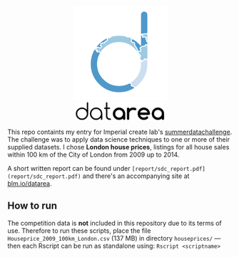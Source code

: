 <p align="center">
<img src="writeup/images/logo3_hires.png" /><br />
<img src="writeup/images/logotext.png" width="200" />
</p>

This repo containts my entry for Imperial create lab's [summerdatachallenge](http://summerdatachallenge.com). The challenge was to apply data science techniques to one or more of their supplied datasets. I chose **London house prices**, listings for all house sales within 100 km of the City of London from 2009 up to 2014.

A short written report can be found under `[report/sdc_report.pdf](report/sdc_report.pdf)` and there's an accompanying site at [blm.io/datarea](http://blm.io/datarea).

## How to run

The competition data is **not** included in this repository due to its terms of use. Therefore to run these scripts, place the file `Houseprice_2009_100km_London.csv` (137 MB) in directory `houseprices/` — then each Rscript can be run as standalone using: `Rscript <scriptname>`
